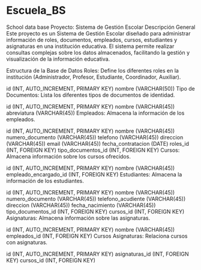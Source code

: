 # Escuela_BS
School data base 
Proyecto: Sistema de Gestión Escolar
Descripción General
Este proyecto es un Sistema de Gestión Escolar diseñado para administrar información de roles, documentos, empleados, cursos, estudiantes y asignaturas en una institución educativa. El sistema permite realizar consultas complejas sobre los datos almacenados, facilitando la gestión y visualización de la información educativa.

Estructura de la Base de Datos
Roles: Define los diferentes roles en la institución (Administrador, Profesor, Estudiante, Coordinador, Auxiliar).

id (INT, AUTO_INCREMENT, PRIMARY KEY)
nombre (VARCHAR(50))
Tipo de Documentos: Lista los diferentes tipos de documentos de identidad.

id (INT, AUTO_INCREMENT, PRIMARY KEY)
nombre (VARCHAR(45))
abreviatura (VARCHAR(45))
Empleados: Almacena la información de los empleados.

id (INT, AUTO_INCREMENT, PRIMARY KEY)
nombre (VARCHAR(45))
numero_documento (VARCHAR(45))
telefono (VARCHAR(45))
direccion (VARCHAR(45))
email (VARCHAR(45))
fecha_contratacion (DATE)
roles_id (INT, FOREIGN KEY)
tipo_documentos_id (INT, FOREIGN KEY)
Cursos: Almacena información sobre los cursos ofrecidos.

id (INT, AUTO_INCREMENT, PRIMARY KEY)
nombre (VARCHAR(45))
empleado_encargado_id (INT, FOREIGN KEY)
Estudiantes: Almacena la información de los estudiantes.

id (INT, AUTO_INCREMENT, PRIMARY KEY)
nombre (VARCHAR(45))
numero_documento (VARCHAR(45))
telefono_acudiente (VARCHAR(45))
direccion (VARCHAR(45))
fecha_nacimiento (VARCHAR(45))
tipo_documentos_id (INT, FOREIGN KEY)
cursos_id (INT, FOREIGN KEY)
Asignaturas: Almacena información sobre las asignaturas.

id (INT, AUTO_INCREMENT, PRIMARY KEY)
nombre (VARCHAR(45))
empleados_id (INT, FOREIGN KEY)
Cursos Asignaturas: Relaciona cursos con asignaturas.

id (INT, AUTO_INCREMENT, PRIMARY KEY)
asignaturas_id (INT, FOREIGN KEY)
cursos_id (INT, FOREIGN KEY)
